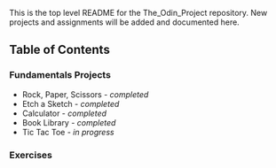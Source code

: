 This is the top level README for the The_Odin_Project repository. New projects and assignments will be added and documented here.

## Table of Contents
### Fundamentals Projects
- Rock, Paper, Scissors - *completed*
- Etch a Sketch - *completed*
- Calculator - *completed*
- Book Library - *completed*
- Tic Tac Toe - *in progress*

### Exercises
